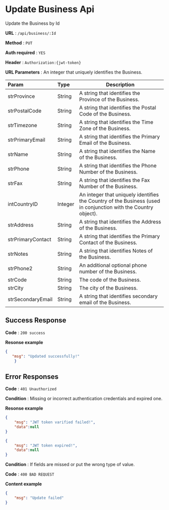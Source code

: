 # Update Business Api

Update the Business by Id

**URL** : `/api/business/:Id`

**Method** : `PUT`

**Auth required** : `YES`

**Header** : `Authorization:{jwt-token}`

**URL Parameters** :  An integer that uniquely identifies the Business.

| Param       | Type     | Description     | 
| :------------- |  :----------- |----------- |
|  strProvince |  String    | A string that identifies the Province of the Business.|
|  strPostalCode |  String    | A string that identifies the Postal Code of the Business.|
|  strTimezone |  String    | A string that identifies the Time Zone of the Business.|
|  strPrimaryEmail |  String    | A string that identifies the Primary Email of the Business.|
|  strName |  String    | A string that identifies the Name of the Business.|
|  strPhone |  String    |A string that identifies the Phone Number of the Business.|
|  strFax |  String    |A string that identifies the Fax Number of the Business.|
|  intCountryID |  Integer    | An integer that uniquely identifies the Country of the Business (used in conjunction with the Country object).|
|  strAddress |  String    | A string that identifies the Address of the Business.|
|  strPrimaryContact |  String    |A string that identifies the Primary Contact of the Business.|
|  strNotes |  String    | A string that identifies Notes of the Business.|
|  strPhone2 |  String    | An additional optional phone number of the Business.|
|  strCode |  String    | The code of the Business.|
|  strCity |  String    |The city of the Business.|
|  strSecondaryEmail |  String    | A string that identifies secondary email of the Business.|

## Success Response
**Code** : `200 success`

**Resonse example**

```json
{
   "msg": "Updated successfully!"
    }
```

## Error Responses

**Code** : `401 Unauthorized`

**Condition** : Missing or incorrect authentication credentials and expired one.

**Resonse example**

```json
{
    "msg": "JWT token varified failed!",
    "data":null
}
```

```json
{
    "msg": "JWT token expired!",
    "data":null
}
```

**Condition** : If fields are missed or put the wrong type of value.

**Code** : `400 BAD REQUEST`

**Content example**

```json
{
    "msg": "Update failed"
}
```
